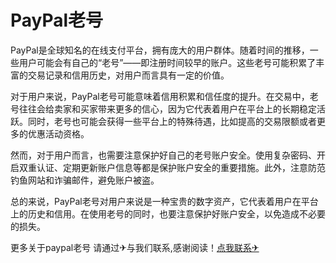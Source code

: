 # PayPal老号

PayPal是全球知名的在线支付平台，拥有庞大的用户群体。随着时间的推移，一些用户可能会有自己的“老号”——即注册时间较早的账户。这些老号可能积累了丰富的交易记录和信用历史，对用户而言具有一定的价值。

对于用户来说，PayPal老号可能意味着信用积累和信任度的提升。在交易中，老号往往会给卖家和买家带来更多的信心，因为它代表着用户在平台上的长期稳定活跃。同时，老号也可能会获得一些平台上的特殊待遇，比如提高的交易限额或者更多的优惠活动资格。

然而，对于用户而言，也需要注意保护好自己的老号账户安全。使用复杂密码、开启双重认证、定期更新账户信息等都是保护账户安全的重要措施。此外，注意防范钓鱼网站和诈骗邮件，避免账户被盗。

总的来说，PayPal老号对用户来说是一种宝贵的数字资产，它代表着用户在平台上的历史和信用。在使用老号的同时，也要注意保护好账户安全，以免造成不必要的损失。

更多关于paypal老号 请通过✈与我们联系,感谢阅读！[点我联系✈](https://www.G208.com)
